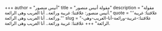 +++
author = "أنيس منصور"
title = "مقولة أنيس منصور"
description = "مقولة أنيس منصور: علاقتنا: غريبة ورائعة.. أنا الغريب وهى الرائعة."
quote = '''علاقتنا: غريبة ورائعة.. أنا الغريب وهى الرائعة.'''
slug = "علاقتنا:-غريبة-ورائعة-أنا-الغريب-وهى-الرائعة"
+++
علاقتنا: غريبة ورائعة.. أنا الغريب وهى الرائعة.
